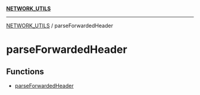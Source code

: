 [**NETWORK_UTILS**](../README.md)

***

[NETWORK_UTILS](../README.md) / parseForwardedHeader

# parseForwardedHeader

## Functions

- [parseForwardedHeader](functions/parseForwardedHeader.md)
